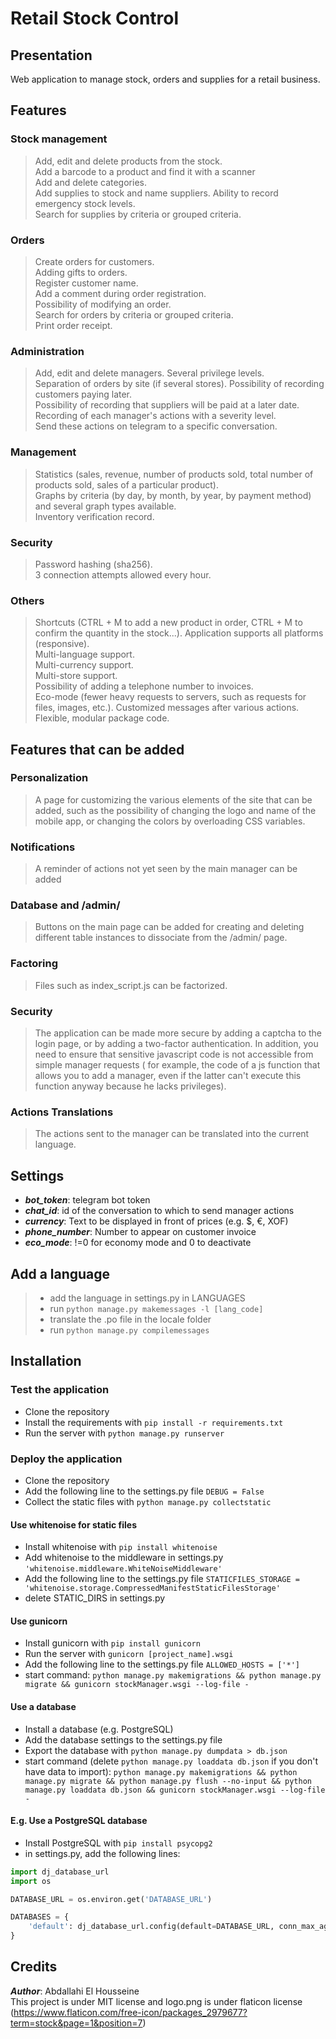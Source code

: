 # Retail Stock Control

## Presentation
Web application to manage stock, orders and supplies for a retail business.

## Features
### Stock management
> Add, edit and delete products from the stock.  
> Add a barcode to a product and find it with a scanner  
> Add and delete categories.  
> Add supplies to stock and name suppliers. 
> Ability to record emergency stock levels.  
> Search for supplies by criteria or grouped criteria.  

### Orders
> Create orders for customers.  
> Adding gifts to orders.  
> Register customer name.  
> Add a comment during order registration.  
> Possibility of modifying an order.  
> Search for orders by criteria or grouped criteria.  
> Print order receipt.

### Administration
> Add, edit and delete managers.
> Several privilege levels.  
> Separation of orders by site (if several stores).
> Possibility of recording customers paying later.  
> Possibility of recording that suppliers will be paid at a later date.
> Recording of each manager's actions with a severity level.  
> Send these actions on telegram to a specific conversation.  

### Management
> Statistics (sales, revenue, number of products sold, total number of products sold, sales of a particular product).  
> Graphs by criteria (by day, by month, by year, by payment method) and several graph types available.  
> Inventory verification record.  

### Security
> Password hashing (sha256).  
> 3 connection attempts allowed every hour.  

### Others
> Shortcuts (CTRL + M to add a new product in order, CTRL + M to confirm the quantity in the stock...).
> Application supports all platforms (responsive).  
> Multi-language support.  
> Multi-currency support.  
> Multi-store support.  
> Possibility of adding a telephone number to invoices.  
> Eco-mode (fewer heavy requests to servers, such as requests for files, images, etc.).
> Customized messages after various actions.  
> Flexible, modular package code.  


## Features that can be added
### Personalization
> A page for customizing the various elements of the site that can be added, such as the possibility of changing the 
> logo and name of the mobile app, or changing the colors by overloading CSS variables.

### Notifications
> A reminder of actions not yet seen by the main manager can be added

### Database and /admin/
> Buttons on the main page can be added for creating and deleting different table 
> instances to dissociate from the /admin/ page.

### Factoring
> Files such as index_script.js can be factorized.

### Security
> The application can be made more secure by adding a captcha to the login page, or by adding a two-factor authentication.
> In addition, you need to ensure that sensitive javascript code is not accessible from simple manager requests (
> for example, the code of a js function that allows you to add a manager, even if the latter can't execute this function anyway because he lacks privileges).

### Actions Translations
> The actions sent to the manager can be translated into the current language.

## Settings
- __*bot_token*__: telegram bot token
- __*chat_id*__: id of the conversation to which to send manager actions
- __*currency*__: Text to be displayed in front of prices (e.g. $, €, XOF)
- __*phone_number*__: Number to appear on customer invoice
- __*eco_mode*__: !=0 for economy mode and 0 to deactivate

## Add a language
> - add the language in settings.py in LANGUAGES  
> - run ```python manage.py makemessages -l [lang_code]```  
> - translate the .po file in the locale folder  
> - run ```python manage.py compilemessages```  

## Installation
### Test the application
- Clone the repository
- Install the requirements with ```pip install -r requirements.txt```
- Run the server with ```python manage.py runserver```

### Deploy the application
- Clone the repository
- Add the following line to the settings.py file ```DEBUG = False```
- Collect the static files with ```python manage.py collectstatic```
#### Use whitenoise for static files
- Install whitenoise with ```pip install whitenoise```
- Add whitenoise to the middleware in settings.py ```'whitenoise.middleware.WhiteNoiseMiddleware'```
- Add the following line to the settings.py file ```STATICFILES_STORAGE = 'whitenoise.storage.CompressedManifestStaticFilesStorage'```
- delete STATIC_DIRS in settings.py
#### Use gunicorn
- Install gunicorn with ```pip install gunicorn```
- Run the server with ```gunicorn [project_name].wsgi```
- Add the following line to the settings.py file ```ALLOWED_HOSTS = ['*']```
- start command: ```python manage.py makemigrations && python manage.py migrate && gunicorn stockManager.wsgi --log-file -```
#### Use a database
- Install a database (e.g. PostgreSQL)
- Add the database settings to the settings.py file
- Export the database with ```python manage.py dumpdata > db.json```
- start command (delete ```python manage.py loaddata db.json``` if you don't have data to import): ```python manage.py makemigrations && python manage.py migrate && python manage.py flush --no-input && python manage.py loaddata db.json && gunicorn stockManager.wsgi --log-file -```
#### E.g. Use a PostgreSQL database
- Install PostgreSQL with ```pip install psycopg2```
- in settings.py, add the following lines:
```python
import dj_database_url
import os

DATABASE_URL = os.environ.get('DATABASE_URL')

DATABASES = {
    'default': dj_database_url.config(default=DATABASE_URL, conn_max_age=1800),
}
```



## Credits
__*Author*__: Abdallahi El Housseine  
This project is under MIT license and logo.png is under flaticon license
(https://www.flaticon.com/free-icon/packages_2979677?term=stock&page=1&position=7)
